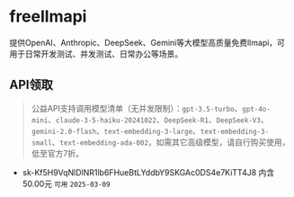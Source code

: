 # freellmapi
提供OpenAI、Anthropic、DeepSeek、Gemini等大模型高质量免费llmapi，可用于日常开发测试、并发测试、日常办公等场景。

## API领取

>公益API支持调用模型清单（无并发限制）：`gpt-3.5-turbo`、`gpt-4o-mini`、`claude-3-5-haiku-20241022`、`DeepSeek-R1`、`DeepSeek-V3`、`gemini-2.0-flash`、`text-embedding-3-large`、`text-embedding-3-small`、`text-embedding-ada-002`，如需其它高级模型，请自行购买使用，低至官方7折。

- sk-Kf5H9VqNlDlNR1lb6FHueBtLYddbY9SKGAc0DS4e7KiTT4J8 内含50.00元 `可用` `2025-03-09` 
